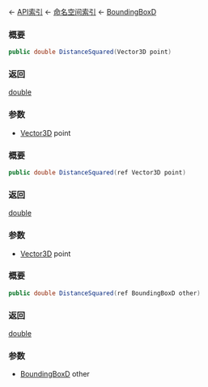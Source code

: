 ← [API索引](Api-Index) ← [命名空间索引](Namespace-Index) ← [BoundingBoxD](VRageMath.BoundingBoxD)

### 概要

```csharp
public double DistanceSquared(Vector3D point)
```



### 返回

[double](https://docs.microsoft.com/en-us/dotnet/api/System.Double?view=netframework-4.6)



### 参数

* [Vector3D](VRageMath.Vector3D) point
### 概要

```csharp
public double DistanceSquared(ref Vector3D point)
```



### 返回

[double](https://docs.microsoft.com/en-us/dotnet/api/System.Double?view=netframework-4.6)



### 参数

* [Vector3D](VRageMath.Vector3D) point
### 概要

```csharp
public double DistanceSquared(ref BoundingBoxD other)
```



### 返回

[double](https://docs.microsoft.com/en-us/dotnet/api/System.Double?view=netframework-4.6)



### 参数

* [BoundingBoxD](VRageMath.BoundingBoxD) other
